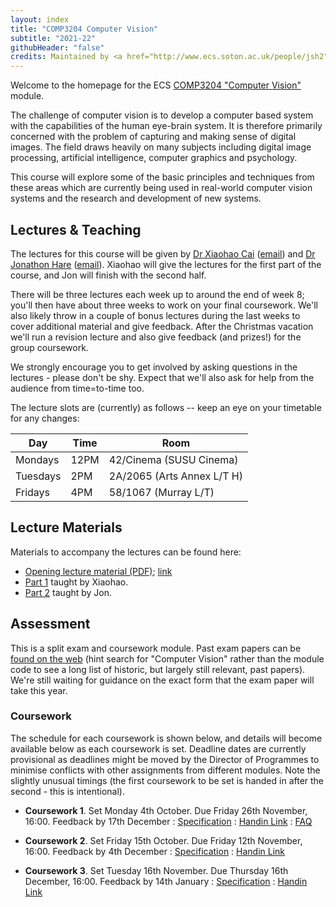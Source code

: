 ```yaml
---
layout: index
title: "COMP3204 Computer Vision"
subtitle: "2021-22"
githubHeader: "false"
credits: Maintained by <a href="http://www.ecs.soton.ac.uk/people/jsh2">Dr Jonathon Hare</a> and <a href="http://www.ecs.soton.ac.uk/people/xc1f20">Dr Xiaohao Cai</a>.
---
```


Welcome to the homepage for the ECS [COMP3204 "Computer Vision"](https://secure.ecs.soton.ac.uk/module/COMP3204) module. 

The challenge of computer vision is to develop a computer based system with the capabilities of the human eye-brain system. It is therefore primarily concerned with the problem of capturing and making sense of digital images. The field draws heavily on many subjects including digital image processing, artificial intelligence, computer graphics and psychology.

This course will explore some of the basic principles and techniques from these areas which are currently being used in real-world computer vision systems and the research and development of new systems.

<!-- The following short video gives an overview of what to expect in the module.


<figure class="video_container" style="text-align:center">
	<iframe src="https://southampton.cloud.panopto.eu/Panopto/Pages/Embed.aspx?id=3022fca4-3741-40e1-82ec-abaa00df644a&autoplay=false&offerviewer=true&showtitle=true&showbrand=false&start=0&interactivity=none" width="720" height="405" style="border: 1px solid #464646;" allowfullscreen allow="autoplay"></iframe>
</figure> -->


## Lectures & Teaching

The lectures for this course will be given by [Dr Xiaohao Cai](http://www.ecs.soton.ac.uk/people/xc1f20) ([email](mailto:xc1f20@soton.ac.uk)) and <a href="http://www.ecs.soton.ac.uk/people/jsh2">Dr Jonathon Hare</a> ([email](mailto:jsh2@ecs.soton.ac.uk)). Xiaohao will give the lectures for the first part of the course, and Jon will finish with the second half. 

There will be three lectures each week up to around the end of week 8; you'll then have about three weeks to work on your final coursework. We'll also likely throw in a couple of bonus lectures during the last weeks to cover additional material and give feedback. After the Christmas vacation we'll run a revision lecture and also give feedback (and prizes!) for the group coursework. 

We strongly encourage you to get involved by asking questions in the lectures - please don't be shy. Expect that we'll also ask for help from the audience from time=to-time too.

The lecture slots are (currently) as follows -- keep an eye on your timetable for any changes:

Day       | Time | Room   
----------|------|-----------------------
Mondays   | 12PM | 42/Cinema (SUSU Cinema)
Tuesdays  | 2PM  | 2A/2065 (Arts Annex L/T H)
Fridays   | 4PM  | 58/1067 (Murray L/T)


## Lecture Materials

Materials to accompany the lectures can be found here:

* [Opening lecture material (PDF)](mark/First%20lecture.pdf); [link](https://southampton.cloud.panopto.eu/Panopto/Pages/Viewer.aspx?id=d92320bd-3e74-42de-a68a-adb700b522ff)	
* [Part 1](part1.html) taught by Xiaohao.
* [Part 2](part2.html) taught by Jon.


## Assessment

This is a split exam and coursework module. Past exam papers can be [found on the web](https://www.adminservices.soton.ac.uk/adminweb/jsp/pastPapers/pastPapers.jsp) (hint search for "Computer Vision" rather than the module code to see a long list of historic, but largely still relevant, past papers). We're still waiting for guidance on the exact form that the exam paper will take this year.

### Coursework

The schedule for each coursework is shown below, and details will become available below as each coursework is set. Deadline dates are currently provisional as deadlines might be moved by the Director of Programmes to minimise conflicts with other assignments from different modules. Note the slightly unusual timings (the first coursework to be set is handed in after the second - this is intentional).
 
* **Coursework 1**. Set Monday 4th October. Due Friday 26th November, 16:00. Feedback by 17th December : [Specification](cw/coursework1.html) : [Handin Link](https://handin.ecs.soton.ac.uk/handin/2122/COMP3204/2/) : [FAQ](cw/coursework1-faq.html)

* **Coursework 2**. Set Friday 15th October. Due Friday 12th November, 16:00. Feedback by 4th December : [Specification](cw/coursework2.html) : [Handin Link](https://handin.ecs.soton.ac.uk/handin/2122/COMP3204/1/)

* **Coursework 3**. Set Tuesday 16th November. Due Thursday 16th December, 16:00. Feedback by 14th January : [Specification](cw/coursework3.html) : [Handin Link](https://handin.ecs.soton.ac.uk/handin/2122/COMP3204/3/)
